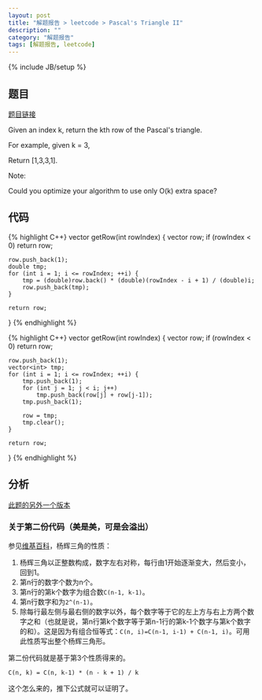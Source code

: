 ```yaml
---
layout: post
title: "解题报告 > leetcode > Pascal's Triangle II"
description: ""
category: "解题报告"
tags: [解题报告, leetcode]
---
```

{% include JB/setup %}

## 题目

[题目链接](https://oj.leetcode.com/problems/pascals-triangle-ii/)

Given an index k, return the kth row of the Pascal's triangle.

For example, given k = 3,

Return [1,3,3,1].

Note:

Could you optimize your algorithm to use only O(k) extra space?

<!--more-->

## 代码

{% highlight C++}
vector<int> getRow(int rowIndex) {
	vector<int> row;
	if (rowIndex < 0) return row;

	row.push_back(1);
	double tmp;
	for (int i = 1; i <= rowIndex; ++i) {
		tmp = (double)row.back() * (double)(rowIndex - i + 1) / (double)i;
		row.push_back(tmp);
	}

	return row;
}
{% endhighlight %}

{% highlight C++}
vector<int> getRow(int rowIndex) {
	vector<int> row;
	if (rowIndex < 0) return row;

	row.push_back(1);
	vector<int> tmp;
	for (int i = 1; i <= rowIndex; ++i) {
		tmp.push_back(1);
		for (int j = 1; j < i; j++)
			tmp.push_back(row[j] + row[j-1]);
		tmp.push_back(1);

		row = tmp;
		tmp.clear();
	}

	return row;
}
{% endhighlight %}

## 分析

[此题的另外一个版本](http://myspes.info/%E8%A7%A3%E9%A2%98%E6%8A%A5%E5%91%8A/2014/10/20/pascals_triangle/)

### 关于第二份代码（美是美，可是会溢出）

参见[维基百科](http://zh.wikipedia.org/wiki/%E6%9D%A8%E8%BE%89%E4%B8%89%E8%A7%92%E5%BD%A2)，杨辉三角的性质：

1. 杨辉三角以正整数构成，数字左右对称，每行由1开始逐渐变大，然后变小，回到1。
2. 第n行的数字个数为n个。
3. 第n行的第k个数字为组合数`C(n-1, k-1)`。
4. 第n行数字和为`2^(n-1)`。
5. 除每行最左侧与最右侧的数字以外，每个数字等于它的左上方与右上方两个数字之和（也就是说，第n行第k个数字等于第n-1行的第k-1个数字与第k个数字的和）。这是因为有组合恒等式：`C(n, i)=C(n-1, i-1) + C(n-1, i)`。可用此性质写出整个杨辉三角形。

第二份代码就是基于第3个性质得来的。

    C(n, k) = C(n, k-1) * (n - k + 1) / k

这个怎么来的，推下公式就可以证明了。
